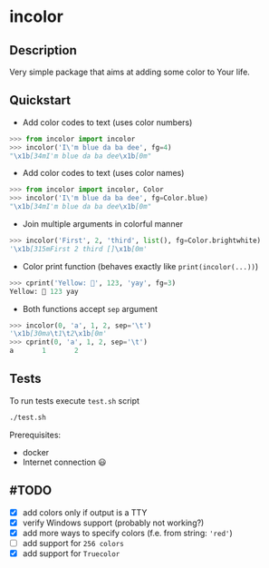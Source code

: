 # incolor
## Description
Very simple package that aims at adding some color to Your life.

## Quickstart
- Add color codes to text (uses color numbers)
``` python
>>> from incolor import incolor
>>> incolor('I\'m blue da ba dee', fg=4)
"\x1b[34mI'm blue da ba dee\x1b[0m"
```

- Add color codes to text (uses color names)
``` python
>>> from incolor import incolor, Color
>>> incolor('I\'m blue da ba dee', fg=Color.blue)
"\x1b[34mI'm blue da ba dee\x1b[0m"
```

- Join multiple arguments in colorful manner
``` python
>>> incolor('First', 2, 'third', list(), fg=Color.brightwhite)
'\x1b[315mFirst 2 third []\x1b[0m'
```

- Color print function (behaves exactly like `print(incolor(...))`)
``` python
>>> cprint('Yellow: 🚢', 123, 'yay', fg=3)
Yellow: 🚢 123 yay
```

- Both functions accept `sep` argument
```python
>>> incolor(0, 'a', 1, 2, sep='\t')
'\x1b[30ma\t1\t2\x1b[0m'
>>> cprint(0, 'a', 1, 2, sep='\t')
a       1       2
```

## Tests

To run tests execute `test.sh` script
``` sh
./test.sh
```

Prerequisites:
- docker
- Internet connection 😃

## #TODO
- [x] add colors only if output is a TTY
- [x] verify Windows support (probably not working?)
- [x] add more ways to specify colors (f.e. from string: `'red'`)
- [ ] add support for `256 colors`
- [x] add support for `Truecolor`
